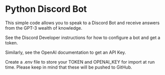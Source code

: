 # Python Discord Bot

This simple code allows you to speak to a Discord Bot and receive answers from the GPT-3 wealth of knowledge.

See the Discord Developer instructions for how to configure a bot and get a token.

Similarly, see the OpenAI documentation to get an API Key.

Create a .env file to store your TOKEN and OPENAI_KEY for import at run time. Please keep in mind that these will be pushed to GitHub.


